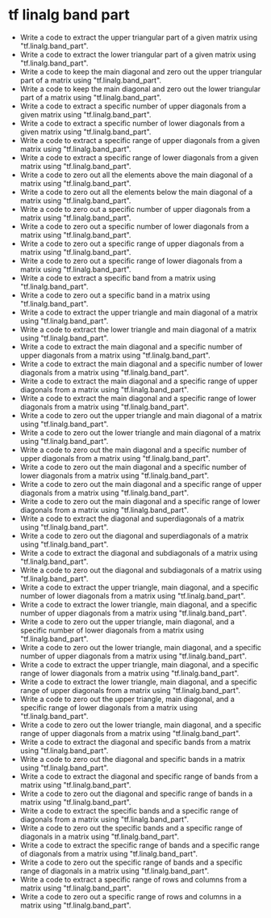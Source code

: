 # tf linalg band part

- Write a code to extract the upper triangular part of a given matrix using "tf.linalg.band_part".
- Write a code to extract the lower triangular part of a given matrix using "tf.linalg.band_part".
- Write a code to keep the main diagonal and zero out the upper triangular part of a matrix using "tf.linalg.band_part".
- Write a code to keep the main diagonal and zero out the lower triangular part of a matrix using "tf.linalg.band_part".
- Write a code to extract a specific number of upper diagonals from a given matrix using "tf.linalg.band_part".
- Write a code to extract a specific number of lower diagonals from a given matrix using "tf.linalg.band_part".
- Write a code to extract a specific range of upper diagonals from a given matrix using "tf.linalg.band_part".
- Write a code to extract a specific range of lower diagonals from a given matrix using "tf.linalg.band_part".
- Write a code to zero out all the elements above the main diagonal of a matrix using "tf.linalg.band_part".
- Write a code to zero out all the elements below the main diagonal of a matrix using "tf.linalg.band_part".
- Write a code to zero out a specific number of upper diagonals from a matrix using "tf.linalg.band_part".
- Write a code to zero out a specific number of lower diagonals from a matrix using "tf.linalg.band_part".
- Write a code to zero out a specific range of upper diagonals from a matrix using "tf.linalg.band_part".
- Write a code to zero out a specific range of lower diagonals from a matrix using "tf.linalg.band_part".
- Write a code to extract a specific band from a matrix using "tf.linalg.band_part".
- Write a code to zero out a specific band in a matrix using "tf.linalg.band_part".
- Write a code to extract the upper triangle and main diagonal of a matrix using "tf.linalg.band_part".
- Write a code to extract the lower triangle and main diagonal of a matrix using "tf.linalg.band_part".
- Write a code to extract the main diagonal and a specific number of upper diagonals from a matrix using "tf.linalg.band_part".
- Write a code to extract the main diagonal and a specific number of lower diagonals from a matrix using "tf.linalg.band_part".
- Write a code to extract the main diagonal and a specific range of upper diagonals from a matrix using "tf.linalg.band_part".
- Write a code to extract the main diagonal and a specific range of lower diagonals from a matrix using "tf.linalg.band_part".
- Write a code to zero out the upper triangle and main diagonal of a matrix using "tf.linalg.band_part".
- Write a code to zero out the lower triangle and main diagonal of a matrix using "tf.linalg.band_part".
- Write a code to zero out the main diagonal and a specific number of upper diagonals from a matrix using "tf.linalg.band_part".
- Write a code to zero out the main diagonal and a specific number of lower diagonals from a matrix using "tf.linalg.band_part".
- Write a code to zero out the main diagonal and a specific range of upper diagonals from a matrix using "tf.linalg.band_part".
- Write a code to zero out the main diagonal and a specific range of lower diagonals from a matrix using "tf.linalg.band_part".
- Write a code to extract the diagonal and superdiagonals of a matrix using "tf.linalg.band_part".
- Write a code to zero out the diagonal and superdiagonals of a matrix using "tf.linalg.band_part".
- Write a code to extract the diagonal and subdiagonals of a matrix using "tf.linalg.band_part".
- Write a code to zero out the diagonal and subdiagonals of a matrix using "tf.linalg.band_part".
- Write a code to extract the upper triangle, main diagonal, and a specific number of lower diagonals from a matrix using "tf.linalg.band_part".
- Write a code to extract the lower triangle, main diagonal, and a specific number of upper diagonals from a matrix using "tf.linalg.band_part".
- Write a code to zero out the upper triangle, main diagonal, and a specific number of lower diagonals from a matrix using "tf.linalg.band_part".
- Write a code to zero out the lower triangle, main diagonal, and a specific number of upper diagonals from a matrix using "tf.linalg.band_part".
- Write a code to extract the upper triangle, main diagonal, and a specific range of lower diagonals from a matrix using "tf.linalg.band_part".
- Write a code to extract the lower triangle, main diagonal, and a specific range of upper diagonals from a matrix using "tf.linalg.band_part".
- Write a code to zero out the upper triangle, main diagonal, and a specific range of lower diagonals from a matrix using "tf.linalg.band_part".
- Write a code to zero out the lower triangle, main diagonal, and a specific range of upper diagonals from a matrix using "tf.linalg.band_part".
- Write a code to extract the diagonal and specific bands from a matrix using "tf.linalg.band_part".
- Write a code to zero out the diagonal and specific bands in a matrix using "tf.linalg.band_part".
- Write a code to extract the diagonal and specific range of bands from a matrix using "tf.linalg.band_part".
- Write a code to zero out the diagonal and specific range of bands in a matrix using "tf.linalg.band_part".
- Write a code to extract the specific bands and a specific range of diagonals from a matrix using "tf.linalg.band_part".
- Write a code to zero out the specific bands and a specific range of diagonals in a matrix using "tf.linalg.band_part".
- Write a code to extract the specific range of bands and a specific range of diagonals from a matrix using "tf.linalg.band_part".
- Write a code to zero out the specific range of bands and a specific range of diagonals in a matrix using "tf.linalg.band_part".
- Write a code to extract a specific range of rows and columns from a matrix using "tf.linalg.band_part".
- Write a code to zero out a specific range of rows and columns in a matrix using "tf.linalg.band_part".